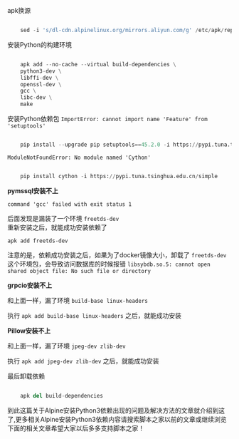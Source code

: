 apk换源

```python

    sed -i 's/dl-cdn.alpinelinux.org/mirrors.aliyun.com/g' /etc/apk/repositories
```

安装Python的构建环境

```python

    apk add --no-cache --virtual build-dependencies \
    python3-dev \
    libffi-dev \
    openssl-dev \
    gcc \
    libc-dev \
    make
```

安装Python依赖包 ` ImportError: cannot import name 'Feature' from 'setuptools' `

```python

    pip install --upgrade pip setuptools==45.2.0 -i https://pypi.tuna.tsinghua.edu.cn/simple
```

` ModuleNotFoundError: No module named 'Cython' `

```python

    pip install cython -i https://pypi.tuna.tsinghua.edu.cn/simple
```

**pymssql安装不上**

` command 'gcc' failed with exit status 1 `

后面发现是漏装了一个环境 ` freetds-dev `  
重新安装之后，就能成功安装依赖了

` apk add freetds-dev `

注意的是，依赖成功安装之后，如果为了docker镜像大小，卸载了 ` freetds-dev ` 这个环境包，会导致访问数据库的时候报错 `
libsybdb.so.5: cannot open shared object file: No such file or directory `

**grpcio安装不上**

和上面一样，漏了环境 ` build-base linux-headers `

执行 ` apk add build-base linux-headers ` 之后，就能成功安装

**Pillow安装不上**

和上面一样，漏了环境 ` jpeg-dev zlib-dev `

执行 ` apk add jpeg-dev zlib-dev ` 之后，就能成功安装

最后卸载依赖

```python

    apk del build-dependencies
```

到此这篇关于Alpine安装Python3依赖出现的问题及解决方法的文章就介绍到这了,更多相关Alpine安装Python3依赖内容请搜索脚本之家以前的文章或继续浏览下面的相关文章希望大家以后多多支持脚本之家！

